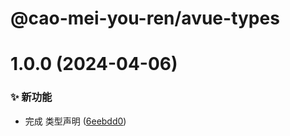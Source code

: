 # @cao-mei-you-ren/avue-types

# 1.0.0 (2024-04-06)


### ✨ 新功能

* 完成 类型声明 ([6eebdd0](https://github.com/CaoMeiYouRen/avue-types/commit/6eebdd0))
